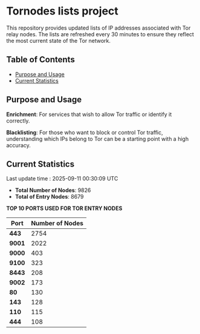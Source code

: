 # Tornodes lists project

This repository provides updated lists of IP addresses associated with Tor relay nodes. The lists are refreshed every 30 minutes to ensure they reflect the most current state of the Tor network.

## Table of Contents

- [Purpose and Usage](#purpose-and-usage)
- [Current Statistics](#current-statistics)


## Purpose and Usage

**Enrichment**: For services that wish to allow Tor traffic or identify it correctly.

**Blacklisting**: For those who want to block or control Tor traffic, understanding which IPs belong to Tor can be a starting point with a high accuracy.

## Current Statistics

Last update time : 2025-09-11 00:30:09 UTC

- **Total Number of Nodes**: 9826
- **Total of Entry Nodes**: 8679

**TOP 10 PORTS USED FOR TOR ENTRY NODES**

| **Port** | **Number of Nodes** |
|------|-----------------|
| **443**   | 2754  |
| **9001**   | 2022  |
| **9000**   | 403  |
| **9100**   | 323  |
| **8443**   | 208  |
| **9002**   | 173  |
| **80**   | 130  |
| **143**   | 128  |
| **110**   | 115  |
| **444**   | 108  |

